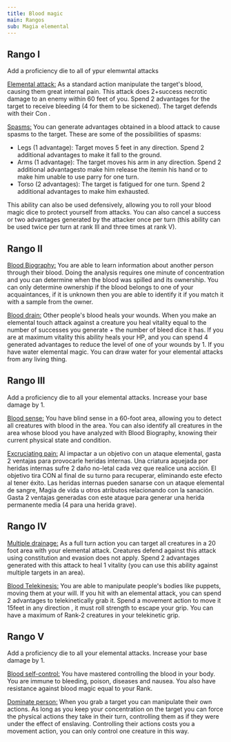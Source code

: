 ```yaml
---
title: Blood magic
main: Rangos
sub: Magia elemental
---
```


## Rango I

Add a proficiency die to all of ypur elemwntal attacks

<u>Elemental attack:</u> As a standard action manipulate the target's blood, causing them great internal pain. This attack does 2+success necrotic damage to an enemy within 60 feet of you. Spend 2 advantages for the target to receive bleeding (4 for them to be sickened). The target defends with their Con .

<u>Spasms:</u> You can generate advantages obtained in a blood attack to cause spasms to the target. These are some of the possibilities of spasms: 

- Legs (1 advantage): Target moves 5 feet in any direction. Spend 2 additional advantages to make it fall to the ground.
- Arms (1 advantage): The target moves his arm in any direction. Spend 2 additional advantagesto make him release the itemin his hand or to make him unable to use parry for one turn.
- Torso (2 advantages): The target is fatigued for one turn. Spend 2 additional advantages to make him exhausted.

This ability can also be used defensively, allowing you to roll your blood magic dice to protect yourself from attacks. You can also cancel a success or two advantages generated by the attacker once per turn (this ability can be used twice per turn at rank III and three times at rank V).

## Rango II

<u>Blood Biography:</u> You are able to learn information about another person through their blood. Doing the analysis requires one minute of concentration and you can determine when the blood was spilled and its ownership. You can only determine ownership if the blood belongs to one of your acquaintances, if it is unknown then you are able to identify it if you match it with a sample from the owner.

<u>Blood drain:</u> Other people's blood heals your wounds. When you make an elemental touch attack against a creature you heal vitality equal to the number of successes you generate + the number of bleed dice it has. If you are at maximum vitality this ability heals your HP, and you can spend 4 generated advantages to reduce the level of one of your wounds by 1. If you have water elemental magic. You can draw water for your elemental attacks from any living thing.

## Rango III

Add a proficiency die to all your elemental attacks. Increase your base damage by 1.

<u>Blood sense:</u> You have blind sense in a 60-foot area, allowing you to detect all creatures with blood in the area. You can also identify all creatures in the area whose blood you have analyzed with Blood Biography, knowing their current physical state and condition.

<u>Excruciating pain:</u> Al impactar a un objetivo con un ataque elemental, gasta 2 ventajas para provocarle heridas internas. Una criatura aquejada por heridas internas sufre 2 daño no-letal cada vez que realice una acción. El objetivo tira CON al final de su turno para recuperar, eliminando este efecto al tener éxito. Las heridas internas pueden sanarse con un ataque elemental de sangre, Magia de vida u otros atributos relacionando con la sanación. Gasta 2 ventajas generadas con este ataque para generar una herida permanente media (4 para una herida grave).

## Rango IV

<u>Multiple drainage:</u>  As a full turn action you can target all creatures in a 20 foot area with your elemental attack. Creatures defend against this attack using constitution and evasion does not apply. Spend 2 advantages generated with this attack to heal 1 vitality (you can use this ability against multiple targets in an area).

<u>Blood Telekinesis:</u> You are able to manipulate people's bodies like puppets, moving them at your will. If you hit with an elemental attack, you can spend 2 advantages to telekinetically grab it. Spend a movement action to move it 15feet in any direction , it must roll strength to escape your grip. You can have a maximum of Rank-2 creatures in your telekinetic grip.

## Rango V 

Add a proficiency die to all your elemental attacks. Increase your base damage by 1.

<u>Blood self-control:</u> You have mastered controlling the blood in your body. You are immune to bleeding, poison, diseases and nausea. You also have resistance against blood magic equal to your Rank.

<u>Dominate person:</u> When you grab a target you can manipulate their own actions. As long as you keep your concentration on the target you can force the physical actions they take in their turn, controlling them as if they were under the effect of enslaving. Controlling their actions costs you a movement action, you can only control one creature in this way.

